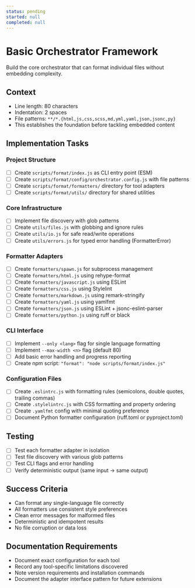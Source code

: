 ```yaml
---
status: pending
started: null
completed: null
---
```


# Basic Orchestrator Framework

Build the core orchestrator that can format individual files without embedding complexity.

## Context
- Line length: 80 characters
- Indentation: 2 spaces
- File patterns: `**/*.{html,js,css,scss,md,yml,yaml,json,jsonc,py}`
- This establishes the foundation before tackling embedded content

## Implementation Tasks

### Project Structure
- [ ] Create `scripts/format/index.js` as CLI entry point (ESM)
- [ ] Create `scripts/format/config/orchestrator.config.js` with file patterns
- [ ] Create `scripts/format/formatters/` directory for tool adapters
- [ ] Create `scripts/format/utils/` directory for shared utilities

### Core Infrastructure
- [ ] Implement file discovery with glob patterns
- [ ] Create `utils/files.js` with globbing and ignore rules
- [ ] Create `utils/io.js` for safe read/write operations
- [ ] Create `utils/errors.js` for typed error handling (FormatterError)

### Formatter Adapters
- [ ] Create `formatters/spawn.js` for subprocess management
- [ ] Create `formatters/html.js` using rehype-format
- [ ] Create `formatters/javascript.js` using ESLint
- [ ] Create `formatters/css.js` using Stylelint  
- [ ] Create `formatters/markdown.js` using remark-stringify
- [ ] Create `formatters/yaml.js` using yamlfmt
- [ ] Create `formatters/json.js` using ESLint + jsonc-eslint-parser
- [ ] Create `formatters/python.js` using ruff or black

### CLI Interface
- [ ] Implement `--only <lang>` flag for single language formatting
- [ ] Implement `--max-width <n>` flag (default 80)
- [ ] Add basic error handling and progress reporting
- [ ] Create npm script: `"format": "node scripts/format/index.js"`

### Configuration Files
- [ ] Create `.eslintrc.js` with formatting rules (semicolons, double quotes, trailing commas)
- [ ] Create `.stylelintrc.js` with CSS formatting and property ordering
- [ ] Create `.yamlfmt` config with minimal quoting preference
- [ ] Document Python formatter configuration (ruff.toml or pyproject.toml)

## Testing
- [ ] Test each formatter adapter in isolation
- [ ] Test file discovery with various glob patterns
- [ ] Test CLI flags and error handling
- [ ] Verify deterministic output (same input → same output)

## Success Criteria
- Can format any single-language file correctly
- All formatters use consistent style preferences
- Clean error messages for malformed files
- Deterministic and idempotent results
- No file corruption or data loss

## Documentation Requirements
- Document exact configuration for each tool
- Record any tool-specific limitations discovered
- Note version requirements and installation commands
- Document the adapter interface pattern for future extensions